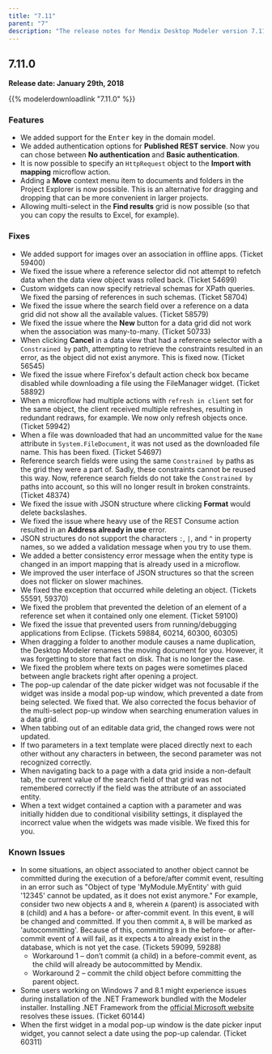 ```yaml
---
title: "7.11"
parent: "7"
description: "The release notes for Mendix Desktop Modeler version 7.11 (including all patches) with details on new features, bug fixes, and known issues."
---
```


## 7.11.0

**Release date: January 29th, 2018**

{{% modelerdownloadlink "7.11.0" %}}

### Features

* We added support for the <kbd>Enter</kbd> key in the domain model.
* We added authentication options for **Published REST service**. Now you can chose between **No authentication** and **Basic authentication**.
* It is now possible to specify an `HttpRequest` object to the **Import with mapping** microflow action.
* Adding a **Move** context menu item to documents and folders in the Project Explorer is now possible. This is an alternative for dragging and dropping that can be more convenient in larger projects.
* Allowing multi-select in the **Find results** grid is now possible (so that you can copy the results to Excel, for example).

### Fixes

* We added support for images over an association in offline apps. (Ticket 59400)
* We fixed the issue where a reference selector did not attempt to refetch data when the data view object wass rolled back. (Ticket 54699)
* Custom widgets can now specify retrieval schemas for XPath queries. We fixed the parsing of references in such schemas. (Ticket 58704)
* We fixed the issue where the search field over a reference on a data grid did not show all the available values. (Ticket 58579)
* We fixed the issue where the **New** button for a data grid did not work when the association was many-to-many. (Ticket 50733)
* When clicking **Cancel** in a data view that had a reference selector with a `Constrained by` path, attempting to retrieve the constraints resulted in an error, as the object did not exist anymore. This is fixed now. (Ticket 56545)
* We fixed the issue where Firefox's default action check box became disabled while downloading a file using the FileManager widget. (Ticket 58892)
* When a microflow had multiple actions with `refresh in client` set for the same object, the client received multiple refreshes, resulting in redundant redraws, for example. We now only refresh objects once. (Ticket 59942)
* When a file was downloaded that had an uncommitted value for the `Name` attribute in `System.FileDocument`, it was not used as the downloaded file name. This has been fixed. (Ticket 54697)
* Reference search fields were using the same `Constrained by` paths as the grid they were a part of. Sadly, these constraints cannot be reused this way. Now, reference search fields do not take the `Constrained by` paths into account, so this will no longer result in broken constraints. (Ticket 48374)
* We fixed the issue with JSON structure where clicking **Format** would delete backslashes.
* We fixed the issue where heavy use of the REST Consume action resulted in an **Address already in use** error.
* JSON structures do not support the characters `:`, `|`, and `^` in property names, so we added a validation message when you try to use them.
* We added a better consistency error message when the entity type is changed in an import mapping that is already used in a microflow.
* We improved the user interface of JSON structures so that the screen does not flicker on slower machines.
* We fixed the exception that occurred while deleting an object. (Tickets 55591, 59370)
* We fixed the problem that prevented the deletion of an element of a reference set when it contained only one element. (Ticket 59100)
* We fixed the issue that prevented users from running/debugging applications from Eclipse. (Tickets 59884, 60214, 60300, 60305)
* When dragging a folder to another module causes a name duplication, the Desktop Modeler renames the moving document for you. However, it was forgetting to store that fact on disk. That is no longer the case.
* We fixed the problem where texts on pages were sometimes placed between angle brackets right after opening a project.
* The pop-up calendar of the date picker widget was not focusable if the widget was inside a modal pop-up window, which prevented a date from being selected. We fixed that. We also corrected the focus behavior of the multi-select pop-up window when searching enumeration values in a data grid.
* When tabbing out of an editable data grid, the changed rows were not updated.
* If two parameters in a text template were placed directly next to each other without any characters in between, the second parameter was not recognized correctly.
* When navigating back to a page with a data grid inside a non-default tab, the current value of the search field of that grid was not remembered correctly if the field was the attribute of an associated entity.
* When a text widget contained a caption with a parameter and was initially hidden due to conditional visibility settings, it displayed the incorrect value when the widgets was made visible. We fixed this for you.
 
### Known Issues

* In some situations, an object associated to another object cannot be committed during the execution of a before/after commit event, resulting in an error such as "Object of type 'MyModule.MyEntity' with guid '12345' cannot be updated, as it does not exist anymore." For example, consider two new objects `A` and `B`, wherein `A` (parent) is associated with `B` (child) and `A` has a before- or after-commit event. In this event, `B` will be changed and committed. If you then commit `A`, `B` will be marked as 'autocommitting'. Because of this, committing `B` in the before- or after-commit event of `A` will fail, as it expects `A` to already exist in the database, which is not yet the case. (Tickets 59099, 59288)
   * Workaround 1 – don’t commit (a child) in a before-commit event, as the child will already be autocommitted by Mendix.
   * Workaround 2 – commit the child object before committing the parent object.
* Some users working on Windows 7 and 8.1 might experience issues during installation of the .NET Framework bundled with the Modeler installer. Installing .NET Framework from the [official Microsoft website](https://www.microsoft.com/en-us/download/details.aspx?id=53345) resolves these issues. (Ticket 60144)
* When the first widget in a modal pop-up window is the date picker input widget, you cannot select a date using the pop-up calendar. (Ticket 60311)
